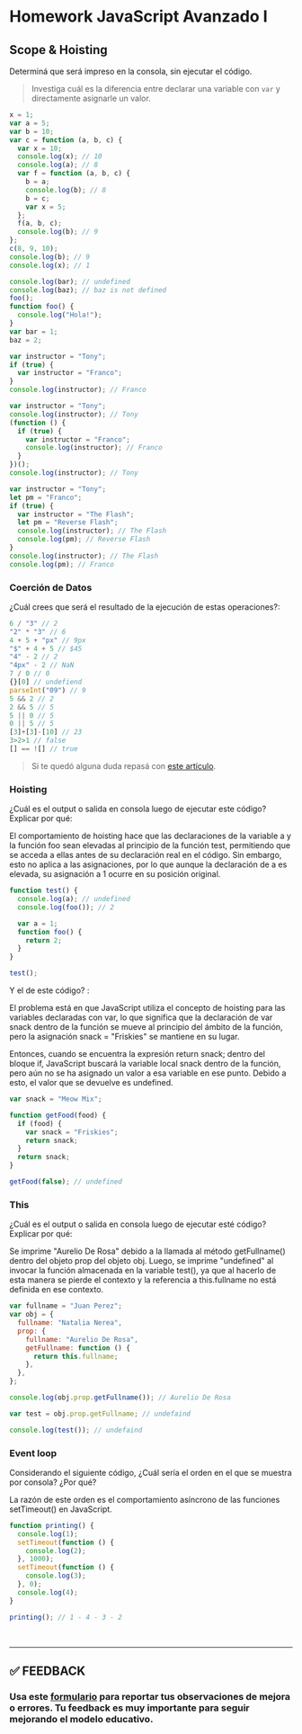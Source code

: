# Homework JavaScript Avanzado I

## Scope & Hoisting

Determiná que será impreso en la consola, sin ejecutar el código.

> Investiga cuál es la diferencia entre declarar una variable con `var` y directamente asignarle un valor.

```javascript
x = 1;
var a = 5;
var b = 10;
var c = function (a, b, c) {
  var x = 10;
  console.log(x); // 10
  console.log(a); // 8
  var f = function (a, b, c) {
    b = a;
    console.log(b); // 8
    b = c;
    var x = 5;
  };
  f(a, b, c);
  console.log(b); // 9
};
c(8, 9, 10);
console.log(b); // 9
console.log(x); // 1
```

```javascript
console.log(bar); // undefined
console.log(baz); // baz is not defined
foo();
function foo() {
  console.log("Hola!");
}
var bar = 1;
baz = 2;
```

```javascript
var instructor = "Tony";
if (true) {
  var instructor = "Franco";
}
console.log(instructor); // Franco
```

```javascript
var instructor = "Tony";
console.log(instructor); // Tony
(function () {
  if (true) {
    var instructor = "Franco";
    console.log(instructor); // Franco
  }
})();
console.log(instructor); // Tony
```

```javascript
var instructor = "Tony";
let pm = "Franco";
if (true) {
  var instructor = "The Flash";
  let pm = "Reverse Flash";
  console.log(instructor); // The Flash
  console.log(pm); // Reverse Flash
}
console.log(instructor); // The Flash
console.log(pm); // Franco
```

### Coerción de Datos

¿Cuál crees que será el resultado de la ejecución de estas operaciones?:

```javascript
6 / "3" // 2
"2" * "3" // 6
4 + 5 + "px" // 9px
"$" + 4 + 5 // $45
"4" - 2 // 2
"4px" - 2 // NaN
7 / 0 // 0
{}[0] // undefiend
parseInt("09") // 9
5 && 2 // 2
2 && 5 // 5
5 || 0 // 5
0 || 5 // 5
[3]+[3]-[10] // 23
3>2>1 // false
[] == ![] // true
```

> Si te quedó alguna duda repasá con [este artículo](http://javascript.info/tutorial/object-conversion).

### Hoisting

¿Cuál es el output o salida en consola luego de ejecutar este código? Explicar por qué:

El comportamiento de hoisting hace que las declaraciones de la variable a y la función foo sean elevadas al principio de la función test, permitiendo que se acceda a ellas antes de su declaración real en el código. Sin embargo, esto no aplica a las asignaciones, por lo que aunque la declaración de a es elevada, su asignación a 1 ocurre en su posición original.

```javascript
function test() {
  console.log(a); // undefined
  console.log(foo()); // 2

  var a = 1;
  function foo() {
    return 2;
  }
}

test();
```

Y el de este código? :

El problema está en que JavaScript utiliza el concepto de hoisting para las variables declaradas con var, lo que significa que la declaración de var snack dentro de la función se mueve al principio del ámbito de la función, pero la asignación snack = "Friskies" se mantiene en su lugar.

Entonces, cuando se encuentra la expresión return snack; dentro del bloque if, JavaScript buscará la variable local snack dentro de la función, pero aún no se ha asignado un valor a esa variable en ese punto. Debido a esto, el valor que se devuelve es undefined. 

```javascript
var snack = "Meow Mix";

function getFood(food) {
  if (food) {
    var snack = "Friskies";
    return snack;
  }
  return snack;
}

getFood(false); // undefined
```

### This

¿Cuál es el output o salida en consola luego de ejecutar esté código? Explicar por qué:

Se imprime "Aurelio De Rosa" debido a la llamada al método getFullname() dentro del objeto prop del objeto obj. Luego, se imprime "undefined" al invocar la función almacenada en la variable test(), ya que al hacerlo de esta manera se pierde el contexto y la referencia a this.fullname no está definida en ese contexto.

```javascript
var fullname = "Juan Perez";
var obj = {
  fullname: "Natalia Nerea",
  prop: {
    fullname: "Aurelio De Rosa",
    getFullname: function () {
      return this.fullname;
    },
  },
};

console.log(obj.prop.getFullname()); // Aurelio De Rosa

var test = obj.prop.getFullname; // undefaind

console.log(test()); // undefaind
```

### Event loop

Considerando el siguiente código, ¿Cuál sería el orden en el que se muestra por consola? ¿Por qué?

La razón de este orden es el comportamiento asíncrono de las funciones setTimeout() en JavaScript.

```javascript
function printing() {
  console.log(1);
  setTimeout(function () {
    console.log(2);
  }, 1000);
  setTimeout(function () {
    console.log(3);
  }, 0);
  console.log(4);
}

printing(); // 1 - 4 - 3 - 2
```

</br >

---

## **✅ FEEDBACK**

### Usa este [**formulario**](https://docs.google.com/forms/d/e/1FAIpQLSe1MybH_Y-xcp1RP0jKPLndLdJYg8cwyHkSb9MwSrEjoxyzWg/viewform) para reportar tus observaciones de mejora o errores. Tu feedback es muy importante para seguir mejorando el modelo educativo.
